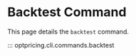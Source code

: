 # Backtest Command

This page details the `backtest` command.

::: optpricing.cli.commands.backtest
